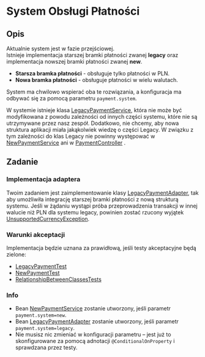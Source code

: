 # System Obsługi Płatności

## Opis

Aktualnie system jest w fazie przejściowej.  
Istnieje implementacja starszej bramki płatności zwanej **legacy** oraz implementacja nowszej bramki płatności zwanej **new**.

- **Starsza bramka płatności** - obsługuje tylko płatności w PLN.
- **Nowa bramka płatności** - obsługuje płatności w wielu walutach.

System ma chwilowo wspierać oba te rozwiązania, a konfiguracja ma odbywać się za pomocą parametru `payment.system`.

W systemie istnieje klasa [LegacyPaymentService](LegacyPaymentService.java), która nie może być modyfikowana z powodu zależności od innych części systemu, które nie są utrzymywane przez nasz zespół.
Dodatkowo, nie chcemy, aby nowa struktura aplikacji miała jakąkolwiek wiedzę o części Legacy.
W związku z tym zależności do klas Legacy nie powinny występować w [NewPaymentService](NewPaymentService.java) ani w [PaymentController](PaymentController.java) .

## Zadanie

### Implementacja adaptera

Twoim zadaniem jest zaimplementowanie klasy [LegacyPaymentAdapter](LegacyPaymentAdapter.java), tak aby umożliwiła integrację starszej bramki płatności z nową strukturą systemu.
Jeśli w żądaniu wystąpi próba przeprowadzenia transakcji w innej walucie niż PLN dla systemu legacy, powinien zostać rzucony wyjątek [UnsupportedCurrencyException](UnsupportedCurrencyException.java).


### Warunki akceptacji

Implementacja będzie uznana za prawidłową, jeśli testy akceptacyjne będą zielone:
- [LegacyPaymentTest](../../../../test/java/wzorce/adapter/LegacyPaymentTest.java)
- [NewPaymentTest](../../../../test/java/wzorce/adapter/NewPaymentTest.java)
- [RelationshipBetweenClassesTests](../../../../test/java/wzorce/adapter/RelationshipBetweenClassesTests.java)

### Info
- Bean [NewPaymentService](NewPaymentService.java) zostanie utworzony, jeśli parametr `payment.system=new`.
- Bean [LegacyPaymentAdapter](LegacyPaymentAdapter.java) zostanie utworzony, jeśli parametr `payment.system=legacy`.
- Nie musisz nic zmieniać w konfiguracji parametru – jest już to skonfigurowane za pomocą adnotacji `@ConditionalOnProperty` i sprawdzana przez testy.